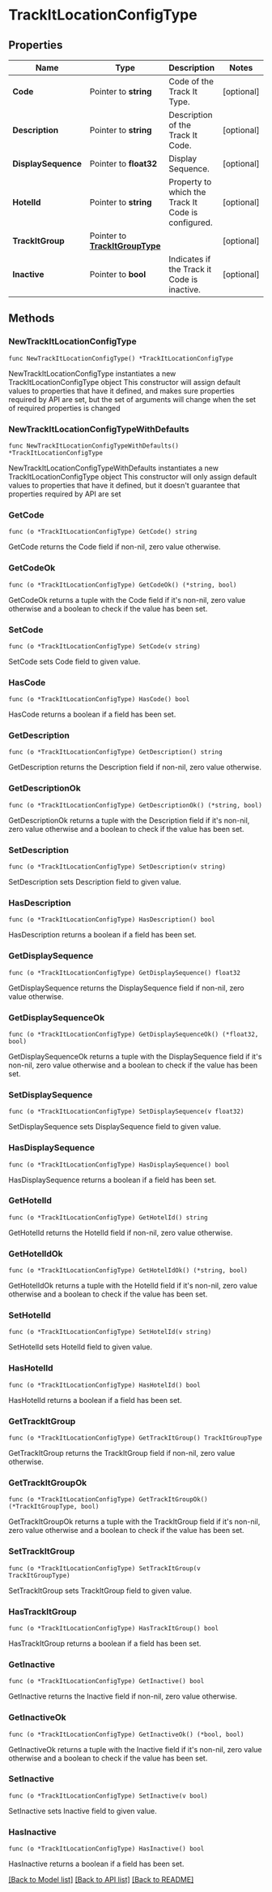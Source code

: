 # TrackItLocationConfigType

## Properties

Name | Type | Description | Notes
------------ | ------------- | ------------- | -------------
**Code** | Pointer to **string** | Code of the Track It Type. | [optional] 
**Description** | Pointer to **string** | Description of the Track It Code. | [optional] 
**DisplaySequence** | Pointer to **float32** | Display Sequence. | [optional] 
**HotelId** | Pointer to **string** | Property to which the Track It Code is configured. | [optional] 
**TrackItGroup** | Pointer to [**TrackItGroupType**](TrackItGroupType.md) |  | [optional] 
**Inactive** | Pointer to **bool** | Indicates if the Track it Code is inactive. | [optional] 

## Methods

### NewTrackItLocationConfigType

`func NewTrackItLocationConfigType() *TrackItLocationConfigType`

NewTrackItLocationConfigType instantiates a new TrackItLocationConfigType object
This constructor will assign default values to properties that have it defined,
and makes sure properties required by API are set, but the set of arguments
will change when the set of required properties is changed

### NewTrackItLocationConfigTypeWithDefaults

`func NewTrackItLocationConfigTypeWithDefaults() *TrackItLocationConfigType`

NewTrackItLocationConfigTypeWithDefaults instantiates a new TrackItLocationConfigType object
This constructor will only assign default values to properties that have it defined,
but it doesn't guarantee that properties required by API are set

### GetCode

`func (o *TrackItLocationConfigType) GetCode() string`

GetCode returns the Code field if non-nil, zero value otherwise.

### GetCodeOk

`func (o *TrackItLocationConfigType) GetCodeOk() (*string, bool)`

GetCodeOk returns a tuple with the Code field if it's non-nil, zero value otherwise
and a boolean to check if the value has been set.

### SetCode

`func (o *TrackItLocationConfigType) SetCode(v string)`

SetCode sets Code field to given value.

### HasCode

`func (o *TrackItLocationConfigType) HasCode() bool`

HasCode returns a boolean if a field has been set.

### GetDescription

`func (o *TrackItLocationConfigType) GetDescription() string`

GetDescription returns the Description field if non-nil, zero value otherwise.

### GetDescriptionOk

`func (o *TrackItLocationConfigType) GetDescriptionOk() (*string, bool)`

GetDescriptionOk returns a tuple with the Description field if it's non-nil, zero value otherwise
and a boolean to check if the value has been set.

### SetDescription

`func (o *TrackItLocationConfigType) SetDescription(v string)`

SetDescription sets Description field to given value.

### HasDescription

`func (o *TrackItLocationConfigType) HasDescription() bool`

HasDescription returns a boolean if a field has been set.

### GetDisplaySequence

`func (o *TrackItLocationConfigType) GetDisplaySequence() float32`

GetDisplaySequence returns the DisplaySequence field if non-nil, zero value otherwise.

### GetDisplaySequenceOk

`func (o *TrackItLocationConfigType) GetDisplaySequenceOk() (*float32, bool)`

GetDisplaySequenceOk returns a tuple with the DisplaySequence field if it's non-nil, zero value otherwise
and a boolean to check if the value has been set.

### SetDisplaySequence

`func (o *TrackItLocationConfigType) SetDisplaySequence(v float32)`

SetDisplaySequence sets DisplaySequence field to given value.

### HasDisplaySequence

`func (o *TrackItLocationConfigType) HasDisplaySequence() bool`

HasDisplaySequence returns a boolean if a field has been set.

### GetHotelId

`func (o *TrackItLocationConfigType) GetHotelId() string`

GetHotelId returns the HotelId field if non-nil, zero value otherwise.

### GetHotelIdOk

`func (o *TrackItLocationConfigType) GetHotelIdOk() (*string, bool)`

GetHotelIdOk returns a tuple with the HotelId field if it's non-nil, zero value otherwise
and a boolean to check if the value has been set.

### SetHotelId

`func (o *TrackItLocationConfigType) SetHotelId(v string)`

SetHotelId sets HotelId field to given value.

### HasHotelId

`func (o *TrackItLocationConfigType) HasHotelId() bool`

HasHotelId returns a boolean if a field has been set.

### GetTrackItGroup

`func (o *TrackItLocationConfigType) GetTrackItGroup() TrackItGroupType`

GetTrackItGroup returns the TrackItGroup field if non-nil, zero value otherwise.

### GetTrackItGroupOk

`func (o *TrackItLocationConfigType) GetTrackItGroupOk() (*TrackItGroupType, bool)`

GetTrackItGroupOk returns a tuple with the TrackItGroup field if it's non-nil, zero value otherwise
and a boolean to check if the value has been set.

### SetTrackItGroup

`func (o *TrackItLocationConfigType) SetTrackItGroup(v TrackItGroupType)`

SetTrackItGroup sets TrackItGroup field to given value.

### HasTrackItGroup

`func (o *TrackItLocationConfigType) HasTrackItGroup() bool`

HasTrackItGroup returns a boolean if a field has been set.

### GetInactive

`func (o *TrackItLocationConfigType) GetInactive() bool`

GetInactive returns the Inactive field if non-nil, zero value otherwise.

### GetInactiveOk

`func (o *TrackItLocationConfigType) GetInactiveOk() (*bool, bool)`

GetInactiveOk returns a tuple with the Inactive field if it's non-nil, zero value otherwise
and a boolean to check if the value has been set.

### SetInactive

`func (o *TrackItLocationConfigType) SetInactive(v bool)`

SetInactive sets Inactive field to given value.

### HasInactive

`func (o *TrackItLocationConfigType) HasInactive() bool`

HasInactive returns a boolean if a field has been set.


[[Back to Model list]](../README.md#documentation-for-models) [[Back to API list]](../README.md#documentation-for-api-endpoints) [[Back to README]](../README.md)


